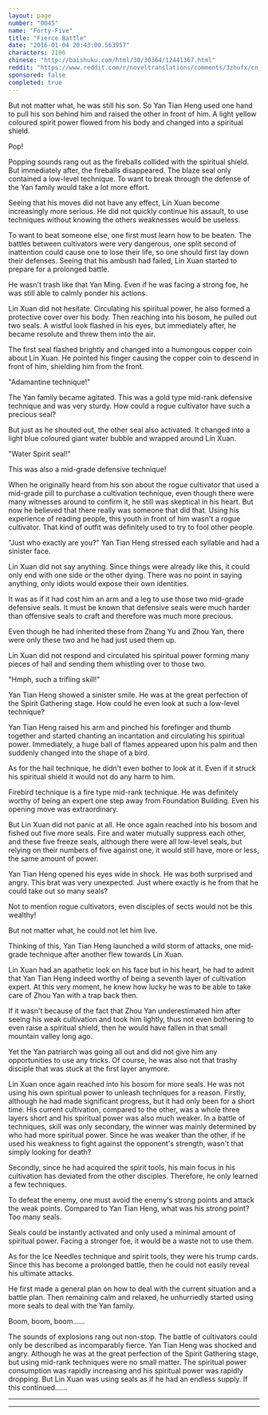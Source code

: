 ```yaml
---
layout: page
number: "0045"
name: "Forty-Five"
title: "Fierce Battle"
date: "2016-01-04 20:43:00.563957"
characters: 2106
chinese: "http://baishuku.com/html/30/30364/12441367.html"
reddit: "https://www.reddit.com/r/noveltranslations/comments/3zhufx/cn_tempered_immortal_chapter_0045/"
sponsored: false
completed: true
---
```


But not matter what, he was still his son. So Yan Tian Heng used one hand to pull his son behind him and raised the other in front of him. A light yellow coloured spirit power flowed from his body and changed into a spiritual shield.

Pop!

Popping sounds rang out as the fireballs collided with the spiritual shield. But immediately after, the fireballs disappeared. The blaze seal only contained a low-level technique. To want to break through the defense of the Yan family would take a lot more effort.

Seeing that his moves did not have any effect, Lin Xuan become increasingly more serious. He did not quickly continue his assault, to use techniques without knowing the others weaknesses would be useless.

To want to beat someone else, one first must learn how to be beaten. The battles between cultivators were very dangerous, one split second of inattention could cause one to lose their life, so one should first lay down their defenses. Seeing that his ambush had failed, Lin Xuan started to prepare for a prolonged battle.

He wasn't trash like that Yan Ming. Even if he was facing a strong foe, he was still able to calmly ponder his actions.

Lin Xuan did not hesitate. Circulating his spiritual power, he also formed a protective cover over his body. Then reaching into his bosom, he pulled out two seals. A wistful look flashed in his eyes, but immediately after, he became resolute and threw them into the air.

The first seal flashed brightly and changed into a humongous copper coin about Lin Xuan. He pointed his finger causing the copper coin to descend in front of him, shielding him from the front.

"Adamantine technique!"

The Yan family became agitated. This was a gold type mid-rank defensive technique and was very sturdy. How could a rogue cultivator have such a precious seal?

But just as he shouted out, the other seal also activated. It changed into a light blue coloured giant water bubble and wrapped around Lin Xuan.

"Water Spirit seal!"

This was also a mid-grade defensive technique!

When he originally heard from his son about the rogue cultivator that used a mid-grade pill to purchase a cultivation technique, even though there were many witnesses around to confirm it, he still was skeptical in his heart. But now he believed that there really was someone that did that. Using his experience of reading people, this youth in front of him wasn't a rogue cultivator. That kind of outfit was definitely used to try to fool other people.

"Just who exactly are you?" Yan Tian Heng stressed each syllable and had a sinister face.

Lin Xuan did not say anything. Since things were already like this, it could only end with one side or the other dying. There was no point in saying anything, only idiots would expose their own identities.

It was as if it had cost him an arm and a leg to use those two mid-grade defensive seals. It must be known that defensive seals were much harder than offensive seals to craft and therefore was much more precious.

Even though he had inherited these from Zhang Yu and Zhou Yan, there were only these two and he had just used them up.

Lin Xuan did not respond and circulated his spiritual power forming many pieces of hail and sending them whistling over to those two.

"Hmph, such a trifling skill!"

Yan Tian Heng showed a sinister smile. He was at the great perfection of the Spirit Gathering stage. How could he even look at such a low-level technique?

Yan Tian Heng raised his arm and pinched his forefinger and thumb together and started chanting an incantation and circulating his spiritual power. Immediately, a huge ball of flames appeared upon his palm and then suddenly changed into the shape of a bird.

As for the hail technique, he didn't even bother to look at it. Even if it struck his spiritual shield it would not do any harm to him.

Firebird technique is a fire type mid-rank technique. He was definitely worthy of being an expert one step away from Foundation Building. Even his opening move was extraordinary.

But Lin Xuan did not panic at all. He once again reached into his bosom and fished out five more seals. Fire and water mutually suppress each other, and these five freeze seals, although there were all low-level seals, but relying on their numbers of five against one, it would still have, more or less, the same amount of power.

Yan Tian Heng opened his eyes wide in shock. He was both surprised and angry. This brat was very unexpected. Just where exactly is he from that he could take out so many seals?

Not to mention rogue cultivators, even disciples of sects would not be this wealthy!

But not matter what, he could not let him live.

Thinking of this, Yan Tian Heng launched a wild storm of attacks, one mid-grade technique after another flew towards Lin Xuan.

Lin Xuan had an apathetic look on his face but in his heart, he had to admit that Yan Tian Heng indeed worthy of being a seventh layer of cultivation expert. At this very moment, he knew how lucky he was to be able to take care of Zhou Yan with a trap back then.

If it wasn't because of the fact that Zhou Yan underestimated him after seeing his weak cultivation and took him lightly, thus not even bothering to even raise a spiritual shield, then he would have fallen in that small mountain valley long ago.

Yet the Yan patriarch was going all out and did not give him any opportunities to use any tricks. Of course, he was also not that trashy disciple that was stuck at the first layer anymore.

Lin Xuan once again reached into his bosom for more seals. He was not using his own spiritual power to unleash techniques for a reason. Firstly, although he had made significant progress, but it had only been for a short time. His current cultivation, compared to the other, was a whole three layers short and his spiritual power was also much weaker. In a battle of techniques, skill was only secondary, the winner was mainly determined by who had more spiritual power. Since he was weaker than the other, if he used his weakness to fight against the opponent's strength, wasn't that simply looking for death?

Secondly, since he had acquired the spirit tools, his main focus in his cultivation has deviated from the other disciples. Therefore, he only learned a few techniques.

To defeat the enemy, one must avoid the enemy's strong points and attack the weak points. Compared to Yan Tian Heng, what was his strong point? Too many seals.

Seals could be instantly activated and only used a minimal amount of spiritual power. Facing a stronger foe, it would be a waste not to use them.

As for the Ice Needles technique and spirit tools, they were his trump cards. Since this has become a prolonged battle, then he could not easily reveal his ultimate attacks.

He first made a general plan on how to deal with the current situation and a battle plan. Then remaining calm and relaxed, he unhurriedly started using more seals to deal with the Yan family.

Boom, boom, boom......

The sounds of explosions rang out non-stop. The battle of cultivators could only be described as incomparably fierce. Yan Tian Heng was shocked and angry. Although he was at the great perfection of the Spirit Gathering stage, but using mid-rank techniques were no small matter. The spiritual power consumption was rapidly increasing and his spiritual power was rapidly dropping. But Lin Xuan was using seals as if he had an endless supply. If this continued......

- - -
- - -

